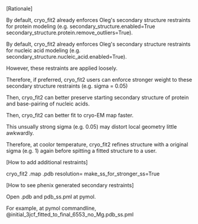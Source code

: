 [Rationale]

By default, cryo_fit2 already enforces Oleg's secondary structure restraints for protein modeling (e.g. secondary_structure.enabled=True secondary_structure.protein.remove_outliers=True).

By default, cryo_fit2 already enforces Oleg's secondary structure restraints for nucleic acid modeling (e.g. secondary_structure.nucleic_acid.enabled=True).

However, these restraints are applied loosely.

Therefore, if preferred, cryo_fit2 users can enforce stronger weight to these secondary structure restraints (e.g. sigma = 0.05)

Then, cryo_fit2 can better preserve starting secondary structure of protein and base-pairing of nucleic acids.

Then, cryo_fit2 can better fit to cryo-EM map faster.

This unsually strong sigma (e.g. 0.05) may distort local geometry little awkwardly.

Therefore, at coolor temperature, cryo_fit2 refines structure with a original sigma (e.g. 1) again before spitting a fitted structure to a user.




[How to add additional restraints]

cryo_fit2 <user>.map <user>.pdb resolution=<x> make_ss_for_stronger_ss=True




[How to see phenix generated secondary restraints]

Open <user>.pdb and <user>pdb_ss.pml at pymol.

For example, at pymol commandline, @initial_3jcf_fitted_to_final_6553_no_Mg.pdb_ss.pml
